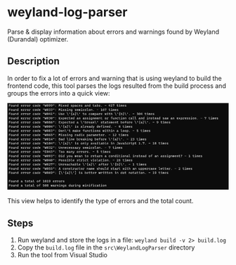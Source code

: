 # weyland-log-parser

Parse & display information about errors and warnings found by Weyland (Durandal) optimizer.

## Description

In order to fix a lot of errors and warning that is using weyland to build the frontend code, this tool parses the logs resulted from the build process and groups the errors into a quick view:

![view](logs.png)

This view helps to identify the type of errors and the total count.

## Steps

1. Run weyland and store the logs in a file: `weyland build -v 2> build.log`
2. Copy the `build.log` file in the `src\WeylandLogParser` directory
3. Run the tool from Visual Studio
